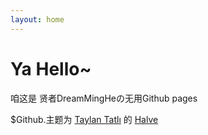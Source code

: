 ```yaml
---
layout: home
---
```

# Ya Hello~ 

咱这是 贤者DreamMingHeの无用Github pages



$Github.主题为 [Taylan Tatlı](https://github.com/TaylanTatli) 的 [Halve](https://taylantatli.github.io/Halve/)










 





                     


                  


